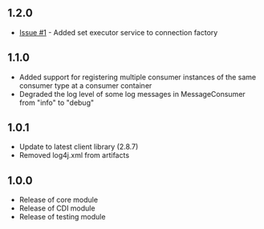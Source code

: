## 1.2.0

* [Issue #1](https://github.com/zanox/rabbiteasy/issues/1) - Added set executor service to connection factory


## 1.1.0

* Added support for registering multiple consumer instances of the same consumer type at a consumer container
* Degraded the log level of some log messages in MessageConsumer from "info" to "debug"

## 1.0.1

* Update to latest client library (2.8.7)
* Removed log4j.xml from artifacts

## 1.0.0

* Release of core module
* Release of CDI module
* Release of testing module